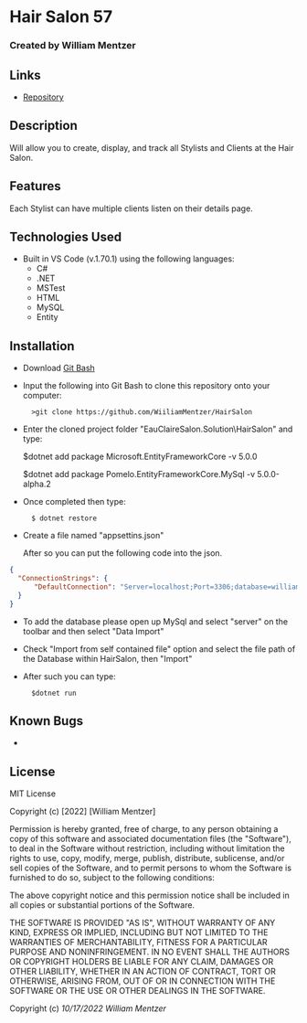 # Hair Salon 57

### Created by William Mentzer

## Links

* [Repository](https://github.com/WiiliamMentzer/HairSalon)

## Description
  Will allow you to create, display, and track all Stylists and Clients at the Hair Salon.


## Features
  Each Stylist can have multiple clients listen on their details page.

## Technologies Used

* Built in VS Code (v.1.70.1) using the following languages:
	* C#
	* .NET
	* MSTest
  * HTML
  * MySQL
  * Entity

## Installation

* Download [Git Bash](https://git-scm.com/downloads)
* Input the following into Git Bash to clone this repository onto your computer:

		>git clone https://github.com/WiiliamMentzer/HairSalon

* Enter the cloned project folder "EauClaireSalon.Solution\HairSalon" and type:

    $dotnet add package Microsoft.EntityFrameworkCore -v 5.0.0

    $dotnet add package Pomelo.EntityFrameworkCore.MySql -v 5.0.0-alpha.2

* Once completed then type:

		$ dotnet restore

* Create a file named "appsettins.json"

  After so you can put the following code into the json.

```json
{
  "ConnectionStrings": {
      "DefaultConnection": "Server=localhost;Port=3306;database=william_mentzer;uid=root;pwd=YOUR_PASSWORD;"
  }
}
```

* To add the database please open up MySql and select "server" on the toolbar and then select "Data Import"

* Check "Import from self contained file" option and select the file path of the Database within HairSalon, then "Import"

* After such you can type:

		$dotnet run



## Known Bugs

* 

## License

MIT License

Copyright (c) [2022] [William Mentzer]

Permission is hereby granted, free of charge, to any person obtaining a copy
of this software and associated documentation files (the "Software"), to deal
in the Software without restriction, including without limitation the rights
to use, copy, modify, merge, publish, distribute, sublicense, and/or sell
copies of the Software, and to permit persons to whom the Software is
furnished to do so, subject to the following conditions:

The above copyright notice and this permission notice shall be included in all
copies or substantial portions of the Software.

THE SOFTWARE IS PROVIDED "AS IS", WITHOUT WARRANTY OF ANY KIND, EXPRESS OR
IMPLIED, INCLUDING BUT NOT LIMITED TO THE WARRANTIES OF MERCHANTABILITY,
FITNESS FOR A PARTICULAR PURPOSE AND NONINFRINGEMENT. IN NO EVENT SHALL THE
AUTHORS OR COPYRIGHT HOLDERS BE LIABLE FOR ANY CLAIM, DAMAGES OR OTHER
LIABILITY, WHETHER IN AN ACTION OF CONTRACT, TORT OR OTHERWISE, ARISING FROM,
OUT OF OR IN CONNECTION WITH THE SOFTWARE OR THE USE OR OTHER DEALINGS IN THE
SOFTWARE.

Copyright (c) _10/17/2022_ _William Mentzer_